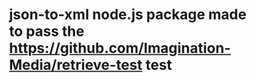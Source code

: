 # json-to-xml node.js package made to pass the https://github.com/Imagination-Media/retrieve-test test
